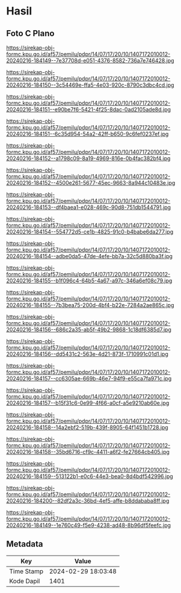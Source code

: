 # Hasil

## Foto C Plano

https://sirekap-obj-formc.kpu.go.id/af57/pemilu/pdpr/14/07/17/20/10/1407172010012-20240216-184149--7e37708d-e051-4376-8582-736a7e746428.jpg

https://sirekap-obj-formc.kpu.go.id/af57/pemilu/pdpr/14/07/17/20/10/1407172010012-20240216-184150--3c54469e-ffa5-4e03-920c-8790c3dbc4cd.jpg

https://sirekap-obj-formc.kpu.go.id/af57/pemilu/pdpr/14/07/17/20/10/1407172010012-20240216-184151--e90be7f6-5421-4f25-8dac-0ad2105ade8d.jpg

https://sirekap-obj-formc.kpu.go.id/af57/pemilu/pdpr/14/07/17/20/10/1407172010012-20240216-184151--6c35d954-54a2-42ff-b650-9c6fef0237ef.jpg

https://sirekap-obj-formc.kpu.go.id/af57/pemilu/pdpr/14/07/17/20/10/1407172010012-20240216-184152--a1798c09-8a19-4969-816e-0b4fac382bf4.jpg

https://sirekap-obj-formc.kpu.go.id/af57/pemilu/pdpr/14/07/17/20/10/1407172010012-20240216-184152--4500e261-5677-45ec-9663-8a944c10483e.jpg

https://sirekap-obj-formc.kpu.go.id/af57/pemilu/pdpr/14/07/17/20/10/1407172010012-20240216-184153--df4baea1-e028-469c-90d8-751db1544791.jpg

https://sirekap-obj-formc.kpu.go.id/af57/pemilu/pdpr/14/07/17/20/10/1407172010012-20240216-184154--554772d5-ce1b-4825-91c0-b4babe6da277.jpg

https://sirekap-obj-formc.kpu.go.id/af57/pemilu/pdpr/14/07/17/20/10/1407172010012-20240216-184154--adbe0da5-47de-4efe-bb7a-32c5d880ba3f.jpg

https://sirekap-obj-formc.kpu.go.id/af57/pemilu/pdpr/14/07/17/20/10/1407172010012-20240216-184155--b1f096c4-64b5-4a67-a97c-346a6ef08c79.jpg

https://sirekap-obj-formc.kpu.go.id/af57/pemilu/pdpr/14/07/17/20/10/1407172010012-20240216-184155--7b3bea75-200d-4bf4-b22e-7284a2ae865c.jpg

https://sirekap-obj-formc.kpu.go.id/af57/pemilu/pdpr/14/07/17/20/10/1407172010012-20240216-184156--686c2a35-ab5f-49b2-9868-1c18df6385d7.jpg

https://sirekap-obj-formc.kpu.go.id/af57/pemilu/pdpr/14/07/17/20/10/1407172010012-20240216-184156--dd5431c2-563e-4d21-873f-1710991c01d1.jpg

https://sirekap-obj-formc.kpu.go.id/af57/pemilu/pdpr/14/07/17/20/10/1407172010012-20240216-184157--cc6305ae-669b-46e7-94f9-e55ca7fa971c.jpg

https://sirekap-obj-formc.kpu.go.id/af57/pemilu/pdpr/14/07/17/20/10/1407172010012-20240216-184157--b15f31c6-0e99-4f66-a0cf-a5e9210ab60e.jpg

https://sirekap-obj-formc.kpu.go.id/af57/pemilu/pdpr/14/07/17/20/10/1407172010012-20240216-184158--14a2ebf2-519b-439f-8905-64f1451b1728.jpg

https://sirekap-obj-formc.kpu.go.id/af57/pemilu/pdpr/14/07/17/20/10/1407172010012-20240216-184158--35bd6716-cf9c-4411-a6f2-fe27664cb405.jpg

https://sirekap-obj-formc.kpu.go.id/af57/pemilu/pdpr/14/07/17/20/10/1407172010012-20240216-184159--513122b1-e0c6-44e3-bea0-8d4bdf542996.jpg

https://sirekap-obj-formc.kpu.go.id/af57/pemilu/pdpr/14/07/17/20/10/1407172010012-20240216-184200--82df2a3c-36bd-4ef5-affe-b8ddababa8ff.jpg

https://sirekap-obj-formc.kpu.go.id/af57/pemilu/pdpr/14/07/17/20/10/1407172010012-20240216-184149--1e760c49-f5e9-4238-ad48-8b96df5feefc.jpg


## Metadata

| Key        | Value               |
| ---------- | ------------------- |
| Time Stamp | 2024-02-29 18:03:48 |
| Kode Dapil | 1401                |



